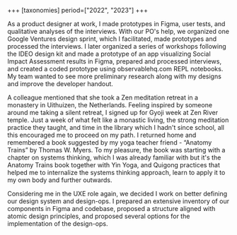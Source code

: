 +++
[taxonomies]
period=["2022", "2023"]
+++

As a product designer at work, I made prototypes in Figma, user tests, and qualitative analyses of the interviews. With our PO's help, we organized one Google Ventures design sprint, which I facilitated, made prototypes and processed the interviews. I later organized a series of workshops following the IDEO design kit and made a prototype of an app visualizing Social Impact Assessment results in Figma, prepared and processed interviews, and created a coded prototype using observablehq.com REPL notebooks. My team wanted to see more preliminary research along with my designs and improve the developer handout. 

A colleague mentioned that she took a Zen meditation retreat in a monastery in Uithuizen, the Netherlands. Feeling inspired by someone around me taking a silent retreat, I signed up for Gyoji week at Zen River temple. Just a week of what felt like a monastic living, the strong meditation practice they taught, and time in the library which I hadn't since school, all this encouraged me to proceed on my path. I returned home and remembered a book suggested by my yoga teacher friend - “Anatomy Trains” by Thomas W. Myers. To my pleasure, the book was starting with a chapter on systems thinking, which I was already familiar with but it's the Anatomy Trains book together with Yin Yoga, and Quigong practices that helped me to internalize the systems thinking approach, learn to apply it to my own body and further outwards.

Considering me in the UXE role again, we decided I work on better defining our design system and design-ops. I prepared an extensive inventory of our components in Figma and codebase, proposed a structure aligned with atomic design principles, and proposed several options for the implementation of the design-ops. 